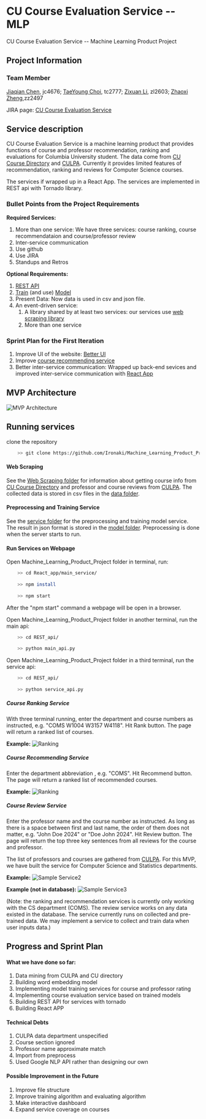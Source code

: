 # CU Course Evaluation Service -- MLP
CU Course Evaluation Service -- Machine Learning Product Project

## Project Information

### Team Member
[Jiaqian Chen](https://github.com/Achyles), jc4676;
[TaeYoung Choi](https://github.com/taeyoung-choi), tc2777;
[Zixuan Li](https://github.com/Ironaki), zl2603;
[Zhaoxi Zheng](https://github.com/zhengzhaoxisysu),zz2497

JIRA page: [CU Course Evaluation Service](https://cucess.atlassian.net/secure/Dashboard.jspa)

## Service description

CU Course Evaluation Service is a machine learning product that provides functions of course and professor recommendation, ranking and evaluations for Columbia University student. The data come from [CU Course Directory](http://www.columbia.edu/cu/bulletin/uwb/) and  [CULPA](http://culpa.info/). Currently it provides limited features of recommendation, ranking and reviews for Computer Science courses.

The services if wrapped up in a React App. The services are implemented in REST api with Tornado library. 

### Bullet Points from the Project Requirements

**Required Services:**
1. More than one service: We have three services: course ranking, course recommendataion and course/professor review
2. Inter-service communication
3. Use github
4. Use JIRA
5. Standups and Retros

**Optional Requirements:**
1. [REST API](./REST_api)
2. [Train](./service) (and use) [Model](./model)
3. Present Data: Now data is used in csv and json file.
4. An event-driven service:
    1. A library shared by at least two services: our services use [web scraping library](./Web_Scraping)
    2. More than one service


### Sprint Plan for the First Iteration

1. Improve UI of the website: [Better UI](./service_example)
2. Improve [course recommending service](./React_app/main_service)
3. Better inter-service communication: Wrapped up back-end sevices and improved inter-service communication with [React App](./React_app/main_service)

## MVP Architecture
![MVP Architecture](./data/mvp.png)

## Running services

clone the repository

``` bash
    >> git clone https://github.com/Ironaki/Machine_Learning_Product_Project.git
```

#### Web Scraping 
See the [Web Scraping folder](./Web_Scraping) for information about getting course info from [CU Course Directory](http://www.columbia.edu/cu/bulletin/uwb/) and professor and course reviews from [CULPA](http://culpa.info/). The collected data is stored in csv files in the [data folder](./data).

#### Preprocessing and Training Service

See the [service folder](./service) for the preprocessing and training model service. The result in json format is stored in the [model folder](./model). Preprocessing is done when the server starts to run.

#### Run Services on Webpage

Open Machine_Learning_Product_Project folder in terminal, run:

``` bash
    >> cd React_app/main_service/
    
    >> npm install
    
    >> npm start
```
After the "npm start" command a webpage will be open in a browser.

Open Machine_Learning_Product_Project folder in another terminal, run the main api:

``` bash
    >> cd REST_api/
    
    >> python main_api.py
```
Open Machine_Learning_Product_Project folder in a third terminal, run the service api:

``` bash
    >> cd REST_api/
    
    >> python service_api.py
```

##### Course Ranking Service

With three terminal running, enter the department and course numbers as instructed, e.g. "COMS W1004 W3157 W4118". Hit Rank button. The page will return a ranked list of courses.

**Example:**
![Ranking](./service_example/Ranking.png)

##### Course Recommending Service

Enter the department abbreviation , e.g. "COMS". Hit Recommend button. The page will return a ranked list of recommended courses.

**Example:**
![Ranking](./service_example/Recommending.png)

##### Course Review Service

Enter the professor name and the course number as instructed. As long as there is a space between first and last name, the order of them does not matter, e.g. "John Doe 2024" or "Doe John 2024". Hit Review button. The page will return the top three key sentences from all reviews for the course and professor.

The list of professors and courses are gathered from [CULPA](http://culpa.info/). For this MVP, we have built the service for Computer Science and Statistics departments.

**Example:**
![Sample Service2](./service_example/review.png)

**Example (not in database):**
![Sample Service3](./service_example/review_fail.png)


(Note: the ranking and recommendation services is currently only working with the CS department (COMS). The review service works on any data existed in the database.
The service currently runs on collected and pre-trained data. We may implement a service to collect and train data when user inputs data.)

## Progress and Sprint Plan

#### What we have done so far:

1. Data mining from CULPA and CU directory
2. Building word embedding model
3. Implementing model training services for course and professor rating
4. Implementing course evaluation service based on trained models
5. Building REST API for services with tornado
6. Building React APP


#### Technical Debts

1. CULPA data department unspecified
2. Course section ignored
3. Professor name approximate match
4. Import from preprocess
5. Used Google NLP API rather than designing our own

#### Possible Improvement in the Future

1. Improve file structure
2. Improve training algorithm and evaluating algorithm
3. Make interactive dashboard
4. Expand service coverage on courses
